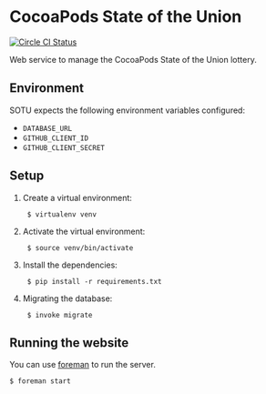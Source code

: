 # CocoaPods State of the Union

[![Circle CI Status](https://img.shields.io/circleci/project/CocoaPods/sotu.cocoapods.org.svg)](https://circleci.com/gh/CocoaPods/sotu.cocoapods.org/tree/master)

Web service to manage the CocoaPods State of the Union lottery.

## Environment

SOTU expects the following environment variables configured:

- `DATABASE_URL`
- `GITHUB_CLIENT_ID`
- `GITHUB_CLIENT_SECRET`

## Setup

1. Create a virtual environment:

        $ virtualenv venv

2. Activate the virtual environment:

        $ source venv/bin/activate

3. Install the dependencies:

        $ pip install -r requirements.txt

4. Migrating the database:

        $ invoke migrate

## Running the website

You can use [foreman](https://github.com/ddollar/foreman) to run the server.

```shell
$ foreman start
```

